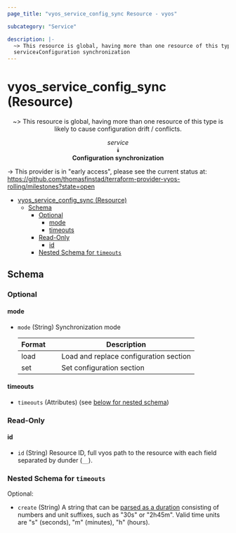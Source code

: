 ```yaml
---
page_title: "vyos_service_config_sync Resource - vyos"

subcategory: "Service"

description: |-
  ~> This resource is global, having more than one resource of this type is likely to cause configuration drift / conflicts.
  service⯯Configuration synchronization
---
```


# vyos_service_config_sync (Resource)
<center>

~> This resource is global, having more than one resource of this type is likely to cause configuration drift / conflicts.

*service*  
⯯  
**Configuration synchronization**


</center>

-> This provider is in "early access", please see the current status at: https://github.com/thomasfinstad/terraform-provider-vyos-rolling/milestones?state=open

<!--TOC-->

- [vyos_service_config_sync (Resource)](#vyos_service_config_sync-resource)
  - [Schema](#schema)
    - [Optional](#optional)
      - [mode](#mode)
      - [timeouts](#timeouts)
    - [Read-Only](#read-only)
      - [id](#id)
    - [Nested Schema for `timeouts`](#nested-schema-for-timeouts)

<!--TOC-->

<!-- schema generated by tfplugindocs -->
## Schema

### Optional

#### mode
- `mode` (String) Synchronization mode

    |  Format  &emsp;|  Description                             |
    |----------|------------------------------------------|
    |  load    &emsp;|  Load and replace configuration section  |
    |  set     &emsp;|  Set configuration section               |
#### timeouts
- `timeouts` (Attributes) (see [below for nested schema](#nestedatt--timeouts))

### Read-Only

#### id
- `id` (String) Resource ID, full vyos path to the resource with each field separated by dunder (`__`).

<a id="nestedatt--timeouts"></a>
### Nested Schema for `timeouts`

Optional:

- `create` (String) A string that can be [parsed as a duration](https://pkg.go.dev/time#ParseDuration) consisting of numbers and unit suffixes, such as &#34;30s&#34; or &#34;2h45m&#34;. Valid time units are &#34;s&#34; (seconds), &#34;m&#34; (minutes), &#34;h&#34; (hours).
